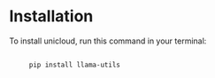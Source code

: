 Installation
============

To install unicloud, run this command in your terminal:

```bash

     pip install llama-utils
```
